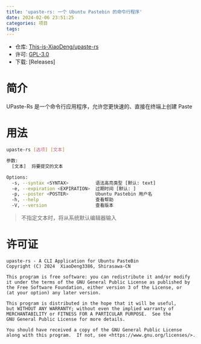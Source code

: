 ```yaml
---
title: 'upaste-rs: 一个 Ubuntu Pastebin 的命令行程序'
date: 2024-02-06 23:51:25
categories: 项目
tags:
---
```


- 仓库: [This-is-XiaoDeng/upaste-rs][1]
- 许可: [GPL-3.0][2]
- 下载: [Releases]

# 简介

UPaste-Rs 是一个命令行应用程序，允许您更快速的、直接在终端上创建 Paste

# 用法

```bash
upaste-rs [选项] [文本]

参数:
  [文本]  将要提交的文本

Options:
  -s, --syntax <SYNTAX>          语法高亮类型 [默认: text]
  -e, --expiration <EXPIRATION>  过期时间 [默认: ]
  -p, --poster <POSTER>          Ubuntu Pastebin 用户名
  -h, --help                     查看帮助
  -V, --version                  查看版本
```

> 不指定文本时，将从系统默认编辑器输入

# 许可证

```
upaste-rs - A CLI Application for Ubuntu PasteBin
Copyright (C) 2024  XiaoDeng3386, Shirasawa-CN

This program is free software: you can redistribute it and/or modify
it under the terms of the GNU General Public License as published by
the Free Software Foundation, either version 3 of the License, or
(at your option) any later version.

This program is distributed in the hope that it will be useful,
but WITHOUT ANY WARRANTY; without even the implied warranty of
MERCHANTABILITY or FITNESS FOR A PARTICULAR PURPOSE.  See the
GNU General Public License for more details.

You should have received a copy of the GNU General Public License
along with this program.  If not, see <https://www.gnu.org/licenses/>.
```

[1]: https://github.com/This-is-XiaoDeng/upaste-rs
[2]: https://github.com/This-is-XiaoDeng/upaste-rs/blob/main/LICENSE
[3]: https://github.com/This-is-XiaoDeng/upaste-rs/releases
